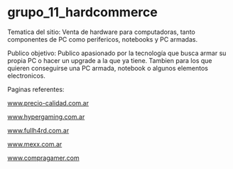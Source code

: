 # grupo_11_hardcommerce

Tematica del sitio:
Venta de hardware para computadoras, tanto componentes de PC como perifericos, notebooks y PC armadas.

Publico objetivo:
Publico apasionado por la tecnología que busca armar su propia PC o hacer un upgrade a la que ya tiene. Tambien para los que quieren conseguirse una PC armada, notebook o algunos elementos electronicos.


Paginas referentes:

www.precio-calidad.com.ar

www.hypergaming.com.ar

www.fullh4rd.com.ar

www.mexx.com.ar

www.compragamer.com

